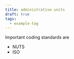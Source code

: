 ```yaml
---
title: administrative units
draft: true
tags:
  - example-tag
---
```

Important coding standards are 
- NUTS 
- ISO
 
